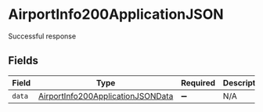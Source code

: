 # AirportInfo200ApplicationJSON

Successful response


## Fields

| Field                                                                                             | Type                                                                                              | Required                                                                                          | Description                                                                                       |
| ------------------------------------------------------------------------------------------------- | ------------------------------------------------------------------------------------------------- | ------------------------------------------------------------------------------------------------- | ------------------------------------------------------------------------------------------------- |
| `data`                                                                                            | [AirportInfo200ApplicationJSONData](../../models/operations/airportinfo200applicationjsondata.md) | :heavy_minus_sign:                                                                                | N/A                                                                                               |